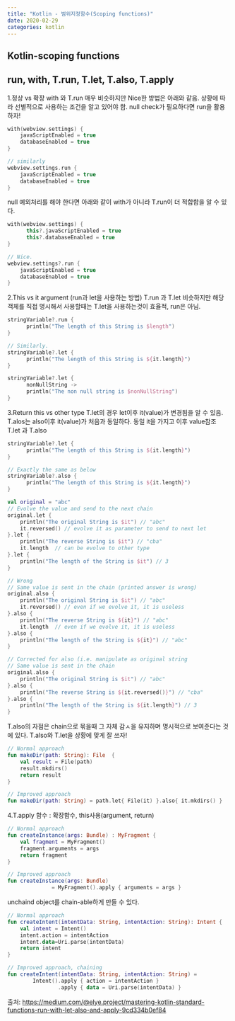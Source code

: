 ```yaml
---
title: "Kotlin - 범위지정함수(Scoping functions)"
date: 2020-02-29
categories: kotlin
---
```


Kotlin-scoping functions
-


run, with, T.run, T.let, T.also, T.apply 
-

1.정상 vs 확장
with 와 T.run 매우 비슷하지만 Nice한 방법은 아래와 같음.
상황에 따라 선별적으로 사용하는 조건을 알고 있어야 함.
null check가 필요하다면 run을 활용하자!

```kotlin
with(webview.settings) {
    javaScriptEnabled = true
    databaseEnabled = true
}

// similarly
webview.settings.run {
    javaScriptEnabled = true
    databaseEnabled = true
}
```
null 예외처리를 해야 한다면 아래와 같이 with가 아니라 T.run이 더 적합함을 알 수 있다.

```kotlin
with(webview.settings) {
      this?.javaScriptEnabled = true
      this?.databaseEnabled = true
}

// Nice.
webview.settings?.run {
    javaScriptEnabled = true
    databaseEnabled = true
}
```


2.This vs it argument (run과 let을 사용하는 방법)
T.run 과 T.let 비슷하지만 해당 객체를 직접 명시해서 사용할때는 T.let을 사용하는것이 효율적,
run은 아님.

```kotlin
stringVariable?.run {
      println("The length of this String is $length")
}

// Similarly.
stringVariable?.let {
      println("The length of this String is ${it.length}")
}
```

```kotlin
stringVariable?.let {
      nonNullString ->
      println("The non null string is $nonNullString")
}
```

3.Return this vs other type
T.let의 경우 let이후 it(value)가 변경됨을 알 수 있음.
T.alos는 also이후 it(value)가 처음과 동일하다. 동일 it을 가지고 이후 value참조
T.let 과 T.also

```kotlin
stringVariable?.let {
      println("The length of this String is ${it.length}")
}

// Exactly the same as below
stringVariable?.also {
      println("The length of this String is ${it.length}")
}
```

```kotlin
val original = "abc"
// Evolve the value and send to the next chain
original.let {
    println("The original String is $it") // "abc"
    it.reversed() // evolve it as parameter to send to next let
}.let {
    println("The reverse String is $it") // "cba"
    it.length  // can be evolve to other type
}.let {
    println("The length of the String is $it") // 3
}

// Wrong
// Same value is sent in the chain (printed answer is wrong)
original.also {
    println("The original String is $it") // "abc"
    it.reversed() // even if we evolve it, it is useless
}.also {
    println("The reverse String is ${it}") // "abc"
    it.length  // even if we evolve it, it is useless
}.also {
    println("The length of the String is ${it}") // "abc"
}

// Corrected for also (i.e. manipulate as original string
// Same value is sent in the chain 
original.also {
    println("The original String is $it") // "abc"
}.also {
    println("The reverse String is ${it.reversed()}") // "cba"
}.also {
    println("The length of the String is ${it.length}") // 3
}
```

T.also의 자점은 chain으로 묶을때 그 자체 감ㅅ을 유지하며 명시적으로 보여준다는 것에 있다. T.also와 T.let을 상황에 맞게 잘 쓰자!

```kotlin
// Normal approach
fun makeDir(path: String): File  {
    val result = File(path)
    result.mkdirs()
    return result
}

// Improved approach
fun makeDir(path: String) = path.let{ File(it) }.also{ it.mkdirs() }
```

4.T.apply 함수 : 확장함수, this사용(argument, return)

```kotlin
// Normal approach
fun createInstance(args: Bundle) : MyFragment {
    val fragment = MyFragment()
    fragment.arguments = args
    return fragment
}

// Improved approach
fun createInstance(args: Bundle) 
              = MyFragment().apply { arguments = args }
```         

unchaind object를 chain-able하게 만들 수 있다.

```kotlin
// Normal approach
fun createIntent(intentData: String, intentAction: String): Intent {
    val intent = Intent()
    intent.action = intentAction
    intent.data=Uri.parse(intentData)
    return intent
}

// Improved approach, chaining
fun createIntent(intentData: String, intentAction: String) =
        Intent().apply { action = intentAction }
                .apply { data = Uri.parse(intentData) }
```

출처: https://medium.com/@elye.project/mastering-kotlin-standard-functions-run-with-let-also-and-apply-9cd334b0ef84

 